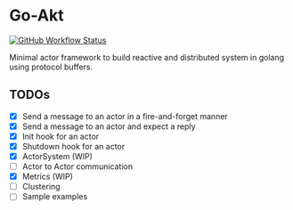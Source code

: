 # Go-Akt
[![GitHub Workflow Status](https://img.shields.io/github/workflow/status/tochemey/goakt/build)](https://github.com/Tochemey/goakt/actions/workflows/build.yml)

[//]: # ([![codecov]&#40;https://codecov.io/gh/Tochemey/goakt/branch/main/graph/badge.svg?token=J0p9MzwSRH&#41;]&#40;https://codecov.io/gh/Tochemey/goakt&#41;)

Minimal actor framework to build reactive and distributed system in golang using protocol buffers.

## TODOs

- [x] Send a message to an actor in a fire-and-forget manner
- [x] Send a message to an actor and expect a reply
- [x] Init hook for an actor
- [x] Shutdown hook for an actor
- [x] ActorSystem (WIP)
- [ ] Actor to Actor communication
- [x] Metrics (WIP)
- [ ] Clustering
- [ ] Sample examples
